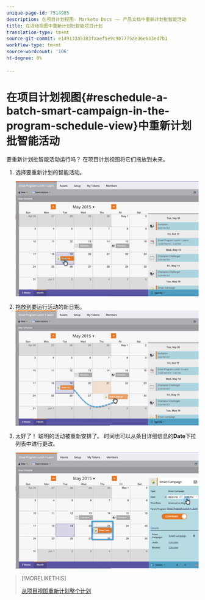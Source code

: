 ```yaml
---
unique-page-id: 7514985
description: 在项目计划视图- Marketo Docs —— 产品文档中重新计划批智能活动
title: 在活动视图中重新计划批智能项目计划
translation-type: tm+mt
source-git-commit: e149133a5383faaef5e9c9b7775ae36e633ed7b1
workflow-type: tm+mt
source-wordcount: '106'
ht-degree: 0%

---
```



# 在项目计划视图{#reschedule-a-batch-smart-campaign-in-the-program-schedule-view}中重新计划批智能活动

要重新计划批智能活动运行吗？ 在项目计划视图将它们拖放到未来。

1. 选择要重新计划的智能活动。

   ![](assets/image2015-5-19-12-3a8-3a28.png)

1. 拖放到要运行活动的新日期。![](assets/image2015-5-19-12-3a12-3a1.png)

1. 太好了！ 聪明的活动被重新安排了。 时间也可以从条目详细信息的&#x200B;**Date**&#x200B;下拉列表中进行更改。

   ![](assets/image2015-5-19-12-3a15-3a38.png)

>[!MORELIKETHIS]
>
>[从项目视图重新计划整个计划](rescheduling-an-entire-program-from-the-schedule-view.md)

